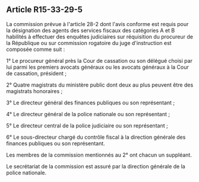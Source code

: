 Article R15-33-29-5
----
La commission prévue à l'article 28-2 dont l'avis conforme est requis pour la
désignation des agents des services fiscaux des catégories A et B habilités à
effectuer des enquêtes judiciaires sur réquisition du procureur de la République
ou sur commission rogatoire du juge d'instruction est composée comme suit :

1° Le procureur général près la Cour de cassation ou son délégué choisi par lui
parmi les premiers avocats généraux ou les avocats généraux à la Cour de
cassation, président ;

2° Quatre magistrats du ministère public dont deux au plus peuvent être des
magistrats honoraires ;

3° Le directeur général des finances publiques ou son représentant ;

4° Le directeur général de la police nationale ou son représentant ;

5° Le directeur central de la police judiciaire ou son représentant ;

6° Le sous-directeur chargé du contrôle fiscal à la direction générale des
finances publiques ou son représentant.

Les membres de la commission mentionnés au 2° ont chacun un suppléant.

Le secrétariat de la commission est assuré par la direction générale de la
police nationale.
